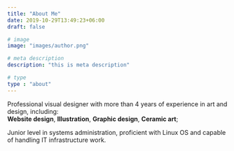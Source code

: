 ```yaml
---
title: "About Me"
date: 2019-10-29T13:49:23+06:00
draft: false

# image
image: "images/author.png"

# meta description
description: "this is meta description"

# type
type : "about"
---
```


Professional visual designer with more than 4 years of experience in art and design, including:  
**Website design**, **Illustration**, **Graphic design**, **Ceramic art**;  

Junior level in systems administration, proficient with Linux OS and capable of handling IT infrastructure work. 
